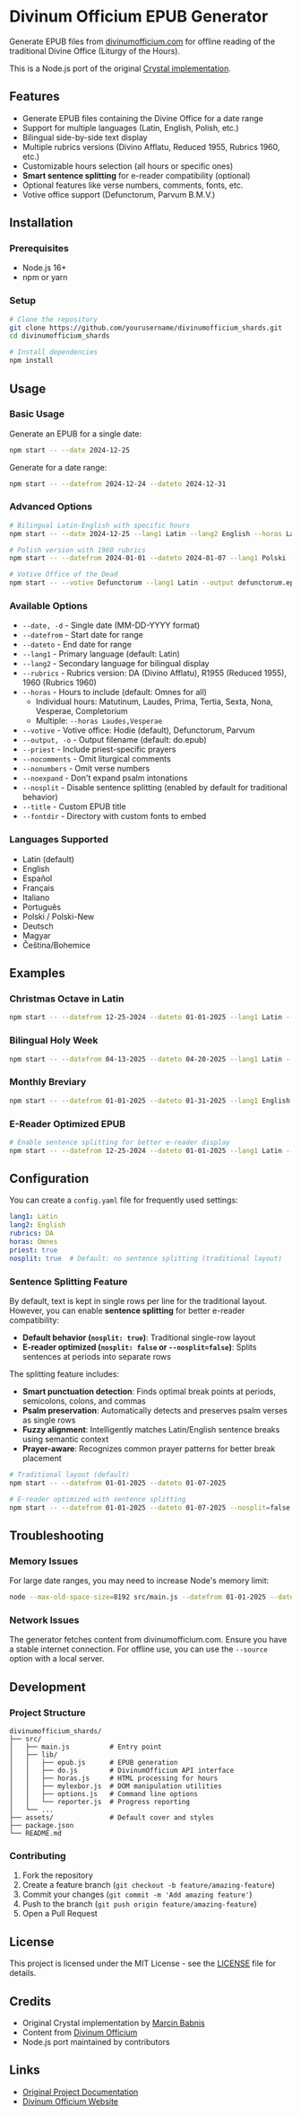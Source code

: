 # Divinum Officium EPUB Generator

Generate EPUB files from [divinumofficium.com](https://divinumofficium.com) for offline reading of the traditional Divine Office (Liturgy of the Hours).

This is a Node.js port of the original [Crystal implementation](https://gitlab.com/mbab/divinumofficium.epub).

## Features

- Generate EPUB files containing the Divine Office for a date range
- Support for multiple languages (Latin, English, Polish, etc.)
- Bilingual side-by-side text display
- Multiple rubrics versions (Divino Afflatu, Reduced 1955, Rubrics 1960, etc.)
- Customizable hours selection (all hours or specific ones)
- **Smart sentence splitting** for e-reader compatibility (optional)
- Optional features like verse numbers, comments, fonts, etc.
- Votive office support (Defunctorum, Parvum B.M.V.)

## Installation

### Prerequisites

- Node.js 16+ 
- npm or yarn

### Setup

```bash
# Clone the repository
git clone https://github.com/yourusername/divinumofficium_shards.git
cd divinumofficium_shards

# Install dependencies
npm install
```

## Usage

### Basic Usage

Generate an EPUB for a single date:
```bash
npm start -- --date 2024-12-25
```

Generate for a date range:
```bash
npm start -- --datefrom 2024-12-24 --dateto 2024-12-31
```

### Advanced Options

```bash
# Bilingual Latin-English with specific hours
npm start -- --date 2024-12-25 --lang1 Latin --lang2 English --horas Laudes,Vesperae

# Polish version with 1960 rubrics
npm start -- --datefrom 2024-01-01 --dateto 2024-01-07 --lang1 Polski --rubrics 1960

# Votive Office of the Dead
npm start -- --votive Defunctorum --lang1 Latin --output defunctorum.epub
```

### Available Options

- `--date, -d` - Single date (MM-DD-YYYY format)
- `--datefrom` - Start date for range
- `--dateto` - End date for range  
- `--lang1` - Primary language (default: Latin)
- `--lang2` - Secondary language for bilingual display
- `--rubrics` - Rubrics version: DA (Divino Afflatu), R1955 (Reduced 1955), 1960 (Rubrics 1960)
- `--horas` - Hours to include (default: Omnes for all)
  - Individual hours: Matutinum, Laudes, Prima, Tertia, Sexta, Nona, Vesperae, Completorium
  - Multiple: `--horas Laudes,Vesperae`
- `--votive` - Votive office: Hodie (default), Defunctorum, Parvum
- `--output, -o` - Output filename (default: do.epub)
- `--priest` - Include priest-specific prayers
- `--nocomments` - Omit liturgical comments
- `--nonumbers` - Omit verse numbers
- `--noexpand` - Don't expand psalm intonations
- `--nosplit` - Disable sentence splitting (enabled by default for traditional behavior)
- `--title` - Custom EPUB title
- `--fontdir` - Directory with custom fonts to embed

### Languages Supported

- Latin (default)
- English
- Español
- Français  
- Italiano
- Português
- Polski / Polski-New
- Deutsch
- Magyar
- Čeština/Bohemice

## Examples

### Christmas Octave in Latin
```bash
npm start -- --datefrom 12-25-2024 --dateto 01-01-2025 --lang1 Latin --title "Octava Nativitatis"
```

### Bilingual Holy Week
```bash
npm start -- --datefrom 04-13-2025 --dateto 04-20-2025 --lang1 Latin --lang2 English --title "Hebdomada Sancta / Holy Week"
```

### Monthly Breviary
```bash
npm start -- --datefrom 01-01-2025 --dateto 01-31-2025 --lang1 English --rubrics 1960 --title "January 2025 Breviary"
```

### E-Reader Optimized EPUB
```bash
# Enable sentence splitting for better e-reader display
npm start -- --datefrom 12-25-2024 --dateto 01-01-2025 --lang1 Latin --lang2 English --nosplit=false --title "Christmas Octave"
```

## Configuration

You can create a `config.yaml` file for frequently used settings:

```yaml
lang1: Latin
lang2: English  
rubrics: DA
horas: Omnes
priest: true
nosplit: true  # Default: no sentence splitting (traditional layout)
```

### Sentence Splitting Feature

By default, text is kept in single rows per line for the traditional layout. However, you can enable **sentence splitting** for better e-reader compatibility:

- **Default behavior (`nosplit: true`)**: Traditional single-row layout
- **E-reader optimized (`nosplit: false` or `--nosplit=false`)**: Splits sentences at periods into separate rows

The splitting feature includes:
- **Smart punctuation detection**: Finds optimal break points at periods, semicolons, colons, and commas
- **Psalm preservation**: Automatically detects and preserves psalm verses as single rows
- **Fuzzy alignment**: Intelligently matches Latin/English sentence breaks using semantic context
- **Prayer-aware**: Recognizes common prayer patterns for better break placement

```bash
# Traditional layout (default)
npm start -- --datefrom 01-01-2025 --dateto 01-07-2025

# E-reader optimized with sentence splitting
npm start -- --datefrom 01-01-2025 --dateto 01-07-2025 --nosplit=false
```

## Troubleshooting

### Memory Issues
For large date ranges, you may need to increase Node's memory limit:
```bash
node --max-old-space-size=8192 src/main.js --datefrom 01-01-2025 --dateto 12-31-2025
```

### Network Issues
The generator fetches content from divinumofficium.com. Ensure you have a stable internet connection. For offline use, you can use the `--source` option with a local server.

## Development

### Project Structure
```
divinumofficium_shards/
├── src/
│   ├── main.js          # Entry point
│   ├── lib/
│   │   ├── epub.js      # EPUB generation
│   │   ├── do.js        # DivinumOfficium API interface
│   │   ├── horas.js     # HTML processing for hours
│   │   ├── mylexbor.js  # DOM manipulation utilities
│   │   ├── options.js   # Command line options
│   │   └── reporter.js  # Progress reporting
│   └── ...
├── assets/              # Default cover and styles
├── package.json
└── README.md
```

### Contributing

1. Fork the repository
2. Create a feature branch (`git checkout -b feature/amazing-feature`)
3. Commit your changes (`git commit -m 'Add amazing feature'`)
4. Push to the branch (`git push origin feature/amazing-feature`)
5. Open a Pull Request

## License

This project is licensed under the MIT License - see the [LICENSE](LICENSE) file for details.

## Credits

- Original Crystal implementation by [Marcin Babnis](https://gitlab.com/mbab)
- Content from [Divinum Officium](https://divinumofficium.com)
- Node.js port maintained by contributors

## Links

- [Original Project Documentation](https://mbab1.gitlab.io/divinumofficium.epub/)
- [Divinum Officium Website](https://divinumofficium.com)

